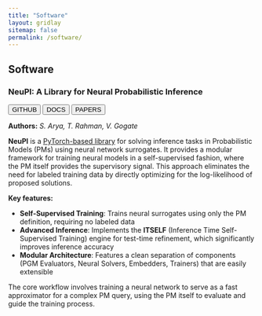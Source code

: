 ```yaml
---
title: "Software"
layout: gridlay
sitemap: false
permalink: /software/
---
```


<link rel="stylesheet" href="{{ '/assets/css/responsive.css' | relative_url }}">

## Software

<div class="jumbotron">

### **NeuPI: A Library for Neural Probabilistic Inference**

<a href="https://github.com/Shivvrat/NeuPI" target="_blank"><button class="btn btn-primary btn-sm">GITHUB</button></a>
<a href="https://neupi.readthedocs.io/en/latest/" target="_blank"><button class="btn btn-success btn-sm">DOCS</button></a>
<a href="https://neupi.readthedocs.io/en/latest/details/paper_details.html" target="_blank"><button class="btn btn-danger btn-sm">PAPERS</button></a>

**Authors:** *S. Arya, T. Rahman, V. Gogate*

**NeuPI** is a [PyTorch-based library](https://github.com/Shivvrat/NeuPI) for solving inference tasks in Probabilistic Models (PMs) using neural network surrogates. It provides a modular framework for training neural models in a self-supervised fashion, where the PM itself provides the supervisory signal. This approach eliminates the need for labeled training data by directly optimizing for the log-likelihood of proposed solutions.

**Key features:**
- **Self-Supervised Training**: Trains neural surrogates using only the PM definition, requiring no labeled data
- **Advanced Inference**: Implements the **ITSELF** (Inference Time Self-Supervised Training) engine for test-time refinement, which significantly improves inference accuracy
- **Modular Architecture**: Features a clean separation of components (PGM Evaluators, Neural Solvers, Embedders, Trainers) that are easily extensible

The core workflow involves training a neural network to serve as a fast approximator for a complex PM query, using the PM itself to evaluate and guide the training process.

</div>


<!-- <div class="jumbotron">
<div class="row align-items-end">
<div class="col-md-9 col-sm-12">
<h4><b>QBMMlib: Moment Methods for Fully-coupled Flows</b></h4>
<a href="https://github.com/sbryngelson/QBMMlib" target="_blank"><button class="btn btn-primary btn-sm">GIT: QBMMLIB</button></a>
<a href="https://github.com/sbryngelson/PyQBMMlib" target="_blank"><button class="btn btn-primary btn-sm">GIT: PyQBMMLIB</button></a>
<a href="{{ site.url }}{{ site.baseurl }}/papers/bryngelson-SoftX-20.pdf" target="_blank"><button class="btn btn-danger btn-sm">PAPER</button></a> 

<b>Author:</b>
<i>S. H. Bryngelson</i>

<b>QBMMlib</b> is an <a href="https://github.com/sbryngelson/QBMMlib" target="_blank">open source Mathematica package</a> for solving populating balance equations with quadrature-based moment methods (QBMMs).
QBMMs are used for fully-coupled disperse flow and combustion problems.
However, formulating and closing the corresponding governing equations can be complex.
QBMMlib makes using these methods simple and accessible:
- Symbolic and automatic formulation of moment transport equations for a population balance equation and dynamical system
- Moment inversion trades moment sets for quadrature points
    - Algorithms: QMOM, HyQMOM, CQMOM, and more
- Quadratures closes the moment transport and governing flow equations 
- Embedded Runge--Kutta algorithms for _realizable_ time integration

The algorithm initialization and solution can span _just 13 lines of code_.
Example notebooks demonstrate QBMMlib on bubble dynamics problems.

<b><a href="https://github.com/sbryngelson/PyQBMMlib" target="_blank">PyQBMMlib:</a></b> With Esteban Cisneros I developed a Python version of QBMMlib that leverages JIT compiling for significantly improved performance.

</div>
<div class="col-md-3 col-sm-12">
  <iframe src="https://player.vimeo.com/video/456290405?autoplay=1&loop=1&autopause=0&muted=1&quality=240p&background=1" height="132px" frameborder="0" allow="autoplay"></iframe>
</div>
</div>
</div> -->


<!-- [//]: # ()
[//]: # (<div class="jumbotron">)

[//]: # (<div class="row align-items-end">)

[//]: # (<div class="col-md-9 col-sm-12">)

[//]: # (<a href="https://mfc-caltech.github.io" target="_blank">)

[//]: # (<img src="{{ site.url }}{{ site.baseurl }}/images/software/mfc-logo2.png" width="50%" />)

[//]: # (</a>)

[//]: # (<h4><b>High-fidelity Multiphase Flow Simulation</b></h4>)

[//]: # (<a href="https://mfc-caltech.github.io" target="_blank"><button class="btn btn-success btn-sm">WEBSITE</button></a>)

[//]: # (<a href="https://github.com/ComputationalFlowPhysics/MFC-Caltech" target="_blank"><button class="btn btn-primary btn-sm">GITHUB</button></a>)

[//]: # (<a href="{{ site.url }}{{ site.baseurl }}/papers/bryngelson-CPC-19.pdf" target="_blank"><button class="btn btn-danger btn-sm">PAPER</button></a> )

[//]: # ()
[//]: # (<b>Authors:</b>)

[//]: # (<i>S. H. Bryngelson, V. Coralic, K. Schmidmayer, J. S. Spratt, M. Rodriguez, B. Stevens, A. Charalampopoulos, S. Cao, J. Meng, K. Maeda</i>)

[//]: # ()
[//]: # (MFC is an open source parallel simulation software for multi-component, multi-phase, and bubbly flows. )

[//]: # (Its efficient simulation algorithm is capable of solving flows like droplet atomization, bubble cavitation, and their interactions with strong shocks.)

[//]: # (The simulation method consists of:)

[//]: # (- 5- and 6-equation diffuse-interface models)

[//]: # (- High-order-accurate WENO interface-capturing methods)

[//]: # (- HLL-type Riemann solvers)

[//]: # (- Sub-grid bubble models)

[//]: # (- TVD time-integration schemes )

[//]: # ()
[//]: # (MFC is actively developed and gaining capabilities for QMOM-based solutions to sub-grid flows and neural-network enhanced interface capturing.)

[//]: # (</div>)

[//]: # (<div class="col-md-3 col-sm-12">)

[//]: # (  <iframe src="https://player.vimeo.com/video/455887952?autoplay=1&loop=1&autopause=0&muted=1&quality=240p&background=1" height="126px" frameborder="0" allow="autoplay"></iframe>)

[//]: # (  <iframe src="https://player.vimeo.com/video/455888264?autoplay=1&loop=1&autopause=0&muted=1&quality=240p&background=1" height="126px" frameborder="0" allow="autoplay"></iframe>)

[//]: # (</div>)

[//]: # (</div>)

[//]: # (</div>)

[//]: # ()
[//]: # (<div class="jumbotron">)

[//]: # (<div class="row align-items-end">)

[//]: # (<div class="col-md-9 col-sm-12">)

[//]: # (<a href="https://code-mphi.github.io/ECOGEN/" target="_blank">)

[//]: # (<img src="{{ site.url }}{{ site.baseurl }}/images/software/ecogen.png" width="60%" />)

[//]: # (</a>)

[//]: # (<h4><b>Multiphase and Capillary Flow Solver</b></h4>)

[//]: # (<a href="https://code-mphi.github.io/ECOGEN/" target="_blank"><button class="btn btn-success btn-sm">WEBSITE</button></a>)

[//]: # (<a href="https://github.com/code-mphi/ECOGEN" target="_blank"><button class="btn btn-primary btn-sm">GITHUB</button></a>)

[//]: # (<a href="http://dx.doi.org/10.1016/j.cpc.2019.107093" target="_blank"><button class="btn btn-danger btn-sm">PAPER</button></a> )

[//]: # ()
[//]: # (<b>Authors:</b>)

[//]: # (<i>K. Schmidmayer, E. Daniel, S. Le Martelot, S. H. Bryngelson, F. Petitpas</i>)

[//]: # ()
[//]: # (ECOGEN is an open source fluid flow simulation tool.)

[//]: # (Interface- and shock-capturing methods handle single-phase gas dynamics and multi-phase and multi-physics flows.)

[//]: # (Unstructured grids and adaptive mesh refinement &#40;AMR&#41; enable resolution of otherwise inaccessible spatiotemporal scales.)

[//]: # (Multiphase ECOGEN simulations regularly scale up to thousands of cores.)

[//]: # (The code base is object-oriented and modular, assisting future development.)

[//]: # (</div>)

[//]: # (<div class="col-md-3 col-sm-12">)

[//]: # (  <iframe src="https://player.vimeo.com/video/456283026?autoplay=1&loop=1&autopause=0&muted=1&quality=240p&background=1" height="180px" frameborder="0" allow="autoplay"></iframe>)

[//]: # (  <iframe src="https://player.vimeo.com/video/455889269?autoplay=1&loop=1&autopause=0&muted=1&quality=240p&background=1" height="70px" frameborder="0" allow="autoplay"></iframe>)

[//]: # (</div>)

[//]: # (</div>)

[//]: # (</div>)

[//]: # ()
[//]: # (<div class="jumbotron">)

[//]: # (<div class="row align-items-end">)

[//]: # (<div class="col-md-9 col-sm-12">)

[//]: # (<a href="https://xpacc-dev.bitbucket.io/PlasCom2/" target="_blank">)

[//]: # (<img src="{{ site.url }}{{ site.baseurl }}/images/software/xpacc.png" width="50%" />)

[//]: # (</a>)

[//]: # (<h4><b>PlasCom2: Multi-physics Turbulent Flows</b></h4>)

[//]: # (<a href="https://xpacc-dev.bitbucket.io/PlasCom2/" target="_blank"><button class="btn btn-success btn-sm">WEBSITE</button></a>)

[//]: # ()
[//]: # (<b>Authors:</b>)

[//]: # (<i>M. Campbell, E. Cisneros, S. H. Bryngelson, D. Buchta, M. Anderson, M. Diener, M. Smith</i>)

[//]: # ()
[//]: # (PlasCom2 is a variable-order, single- and multi-block &#40;overset&#41;, compressible Navier--Stokes solver. )

[//]: # (It supports curvilinear domains discretized by multiple, overlapping block-structured grids.)

[//]: # (Hybrid MPI+X and OpenMP handle parallel communication and GPGPU offloading.)

[//]: # (PlasCom2 utilizes home-grown libraries to manage these interactions:)

[//]: # (* **Pick-Pocket**: Dynamic discovery of data movement optimizes data motion)

[//]: # (* **Hydra**: Offloads OpenMP threads to GPGPUs, manages data movement)

[//]: # (* **TanGram**: Manages architecture-neutral computational kernels )

[//]: # (* **Leap**: Multi-rate time integration to mitigate grid/timestep limitations)

[//]: # ()
[//]: # (PlasCom2 routinely scales to all available processing units on the largest machines in the United States, including modern Sierra-like architectures.)

[//]: # (</div>)

[//]: # (<div class="col-md-3 col-sm-12">)

[//]: # (  <div style="background-color:black;">)

[//]: # (  <iframe src="https://player.vimeo.com/video/455887825?autoplay=1&loop=1&autopause=0&muted=1&quality=240p&background=1" height="140px" frameborder="0" allow="autoplay"></iframe>)

[//]: # (  <iframe src="https://player.vimeo.com/video/456436051?autoplay=1&loop=1&autopause=0&muted=1&quality=240p&background=1" height="130px" frameborder="0" allow="autoplay"></iframe>)

[//]: # (  </div>)

[//]: # (</div>)

[//]: # (</div>)

[//]: # (</div>)

[//]: # ()
[//]: # ( )
[//]: # (<div class="jumbotron">)

[//]: # (<div class="row align-items-end">)

[//]: # (<div class="col-md-9 col-sm-12">)

[//]: # (<img src="{{ site.url }}{{ site.baseurl }}/images/software/rbc3d.png" width="50%" />)

[//]: # (<h4><b>Spectral Boundary Integral Solver for Cell-scale Flows</b></h4>)

[//]: # ()
[//]: # (<b>Authors:</b>)

[//]: # (<i>S. H. Bryngelson, H. Zhao, A. Isfahani, J. B. Freund</i>)

[//]: # ()
[//]: # (RBC3D is a flow solver for soft capsules and cells.)

[//]: # (It solves the boundary integral form of the Stokes equations via an algorithm tailored for cell-scale simulations:)

[//]: # (* Spectrally-accurate spherical harmonics represent the deforming surfaces)

[//]: # (* Modified Green's function approximation used for near-range interactions)

[//]: # (* Electrostatic-like repulsion prevents cells from intersecting)

[//]: # (* Weak-formulation of no-slip boundary conditions &#40;e.g., vessel walls&#41;)

[//]: # ()
[//]: # (These features ensure that simulations are robust.)

[//]: # (Parallel communication &#40;MPI&#41; enables large simulations, such as model vascular networks.)

[//]: # (</div>)

[//]: # (<div class="col-md-3 col-sm-12">)

[//]: # (  <img src="{{site.url}}{{site.baseurl}}/images/respic/network.jpeg" width="175px "/>)

[//]: # (</div>)

[//]: # (</div>)

[//]: # (</div>) -->

